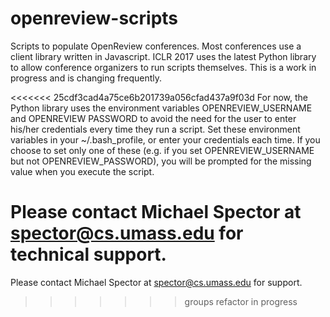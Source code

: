 # openreview-scripts
Scripts to populate OpenReview conferences. Most conferences use a client library written in Javascript. ICLR 2017 uses the latest Python library to allow conference organizers to run scripts themselves. This is a work in progress and is changing frequently.  

<<<<<<< 25cdf3cad4a75ce6b201739a056cfad437a9f03d
For now, the Python library uses the environment variables OPENREVIEW_USERNAME and OPENREVIEW PASSWORD to avoid the need for the user to enter his/her credentials every time they run a script. Set these environment variables in your ~/.bash_profile, or enter your credentials each time. If you choose to set only one of these (e.g. if you set OPENREVIEW_USERNAME but not OPENREVIEW_PASSWORD), you will be prompted for the missing value when you execute the script.

Please contact Michael Spector at spector@cs.umass.edu for technical support. 
=======
Please contact Michael Spector at spector@cs.umass.edu for support. 
>>>>>>> groups refactor in progress
